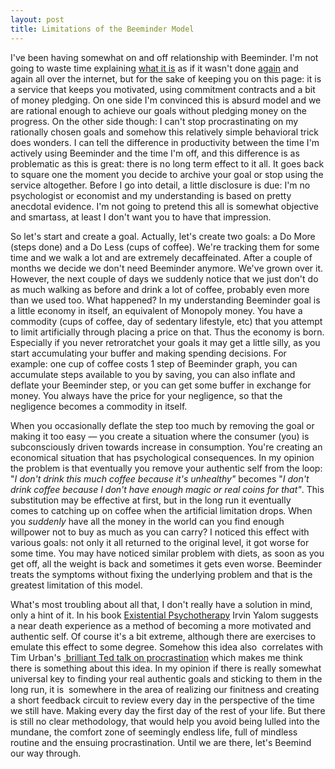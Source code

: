 ```yaml
---
layout: post
title: Limitations of the Beeminder Model
---
```


I've been having somewhat on and off relationship with Beeminder. I'm not going to waste time explaining 
<a href="https://www.beeminder.com/overview">what it is</a> as if it wasn't done 
<a href="http://lifehacker.com/5919627/beeminder-tracks-your-goals-motivates-you-by-charging-you-money-when-your-fall-behind">again</a> 
and again all over the internet, but for the sake of keeping you on this page: it is a service that keeps you 
motivated, using commitment contracts and a bit of money pledging. On one side I'm convinced this is absurd model and 
we are rational enough to achieve our goals without pledging money on the progress. On the other side though: I can't 
stop procrastinating on my rationally chosen goals and somehow this relatively simple behavioral trick does wonders. I 
can tell the difference in productivity between the time I'm actively using Beeminder and the time I'm off, and this 
difference is as problematic as this is great: there is no long term effect to it all. It goes back to square one the 
moment you decide to archive your goal or stop using the service altogether. Before I go into detail, a little 
disclosure is due: I'm no psychologist or economist and my understanding is based on pretty anecdotal evidence. I'm not 
going to pretend this all is somewhat objective and smartass, at least I don't want you to have that impression.

So let's start and create a goal. Actually, let's create two goals: a Do More (steps done) and a Do Less (cups of 
coffee). We're tracking them for some time and we walk a lot and are extremely decaffeinated. After a couple of months 
we decide we don't need Beeminder anymore. We've grown over it. However, the next couple of days we suddenly notice 
that we just don't do as much walking as before and drink a lot of coffee, probably even more than we used too. What 
happened? In my understanding Beeminder goal is a little economy in itself, an equivalent of Monopoly money. You have a 
commodity (cups of coffee, day of sedentary lifestyle, etc) that you attempt to limit artificially through placing a 
price on that. Thus the economy is born. Especially if you never retroratchet your goals it may get a little silly, as 
you start accumulating your buffer and making spending decisions. For example: one cup of coffee costs 1 step of 
Beeminder graph, you can accumulate steps available to you by saving, you can also inflate and deflate your Beeminder 
step, or you can get some buffer in exchange for money. You always have the price for your negligence, so that the 
negligence becomes a commodity in itself.

When you occasionally deflate the step too much by removing the goal or making it too easy — you create a situation 
where the consumer (you) is subconsciously driven towards increase in consumption. You're creating an economical 
situation that has psychological consequences. In my opinion the problem is that eventually you remove your authentic 
self from the loop: "<em>I don't drink this much coffee because it's unhealthy"</em> becomes "<em>I don't drink coffee 
because I don't have enough magic or real coins for that"</em>. This substitution may be effective at first, but in the 
long run it eventually comes to catching up on coffee when the artificial limitation drops. When you <em>suddenly</em> 
have all the money in the world can you find enough willpower not to buy as much as you can carry? I noticed this 
effect with various goals: not only it all returned to the original level, it got worse for some time. You may have 
noticed similar problem with diets, as soon as you get off, all the weight is back and sometimes it gets even worse. 
Beeminder treats the symptoms without fixing the underlying problem and that is the greatest limitation of this model.

What's most troubling about all that, I don't really have a solution in mind, only a hint of it. In his book 
<a href="https://www.amazon.com/Existential-Psychotherapy-Irvin-D-Yalom/dp/0465021476">Existential Psychotherapy</a> 
Irvin Yalom suggests a near death experience as a method of becoming a more motivated and authentic self. Of course 
it's a bit extreme, although there are exercises to emulate this effect to some degree. Somehow this idea also 
correlates with Tim Urban's <a href="https://www.ted.com/talks/tim_urban_inside_the_mind_of_a_master_procrastinator">
brilliant Ted talk on procrastination</a> which makes me think there is something about this idea. In my opinion if 
there is really somewhat universal key to finding your real authentic goals and sticking to them in the long run, it is 
somewhere in the area of realizing our finitness and creating a short feedback circuit to review every day in the 
perspective of the time we still have. Making every day the first day of the rest of your life. But there is still no 
clear methodology, that would help you avoid being lulled into the mundane, the comfort zone of seemingly endless life, 
full of mindless routine and the ensuing procrastination. Until we are there, let's Beemind our way through.